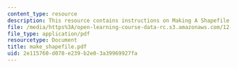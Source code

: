 ```yaml
---
content_type: resource
description: This resource contains instructions on Making A Shapefile in Arc Catalog.
file: /media/https%3A/open-learning-course-data-rc.s3.amazonaws.com/12-114-field-geology-i-fall-2005/2e115760d078e239b2e03a39969927fa_make_shapefile.pdf
file_type: application/pdf
resourcetype: Document
title: make_shapefile.pdf
uid: 2e115760-d078-e239-b2e0-3a39969927fa
---
```


